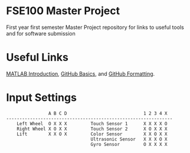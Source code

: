 # FSE100 Master Project
First year first semester Master Project repository for links to useful tools and for software submission

# Useful Links
[MATLAB Introduction](https://youtu.be/F9js5H2XfOE?feature=shared), [GitHub Basics](https://www.youtube.com/watch?v=eGaImwD8fPQ), and [GitHub Formatting](https://docs.github.com/en/get-started/writing-on-github/getting-started-with-writing-and-formatting-on-github/basic-writing-and-formatting-syntax).

# Input Settings
```
                A B C D                             1 2 3 4 X
---------------------------------------------------------------
    Left Wheel  O X X X         Touch Sensor 1      X X X X O
    Right Wheel X O X X         Touch Sensor 2      X O X X X
    Lift        X X O X         Color Sensor        X X O X X
                                Ultrasonic Sensor   X X X O X
                                Gyro Sensor         O X X X X
```
